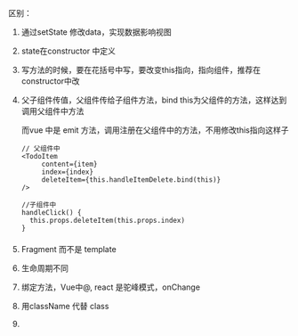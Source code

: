 区别：

1. 通过setState 修改data，实现数据影响视图

2. state在constructor 中定义
3. 写方法的时候，要在花括号中写，要改变this指向，指向组件，推荐在constructor中改

4. 父子组件传值，父组件传给子组件方法，bind this为父组件的方法，这样达到调用父组件中方法

   而vue 中是 emit 方法，调用注册在父组件中的方法，不用修改this指向这样子

   ```react
   // 父组件中
   <TodoItem
     	content={item}
     	index={index}
     	deleteItem={this.handleItemDelete.bind(this)}
   />
   
   //子组件中
   handleClick() {
     this.props.deleteItem(this.props.index)
   }
   ```

   #### 

5. Fragment 而不是 template

6. 生命周期不同

7. 绑定方法，Vue中@,  react 是驼峰模式，onChange

8. 用className 代替 class

9. 

